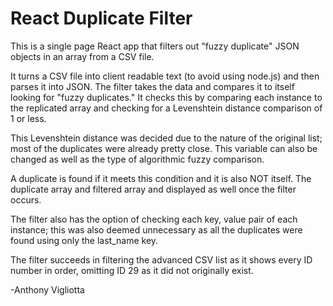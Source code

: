 # React Duplicate Filter

This is a single page React app that filters out "fuzzy duplicate" JSON objects in an array from a CSV file.

It turns a CSV file into client readable text (to avoid using node.js) and then parses it into JSON.
The filter takes the data and compares it to itself looking for "fuzzy duplicates." It checks this
by comparing each instance to the replicated array and checking for a Levenshtein distance comparison of 1
or less.

This Levenshtein distance was decided due to the nature of the original list; most of the duplicates were already pretty close. This variable can also be changed as well as the type of algorithmic fuzzy comparison.

A duplicate is found if it meets this condition and it is also NOT itself. The duplicate array
and filtered array and displayed as well once the filter occurs.

The filter also has the option of checking each key, value pair of each instance; this was also deemed unnecessary as all the duplicates were found using only the last_name key.

The filter succeeds in filtering the advanced CSV list as it shows every ID number in order, omitting ID 29 as it did not originally exist.

-Anthony Vigliotta
